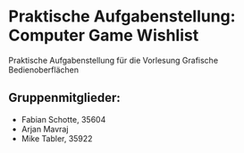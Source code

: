# Praktische Aufgabenstellung: Computer Game Wishlist
Praktische Aufgabenstellung für die Vorlesung Grafische Bedienoberflächen
## Gruppenmitglieder:
* Fabian Schotte, 35604
* Arjan Mavraj
* Mike Tabler, 35922
